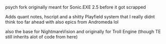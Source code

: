 psych fork originally meant for Sonic.EXE 2.5 before it got scrapped

Adds quant notes, hscript and a shitty Playfield system that I really didnt think too far ahead with
also epics from Andromeda lol


also the base for NightmareVision and originally for Troll Engine (though TE still inherits alot of code from here)

